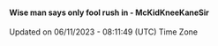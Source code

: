 #### Wise man says only fool rush in - McKidKneeKaneSir
Updated on 06/11/2023 - 08:11:49 (UTC) Time Zone
